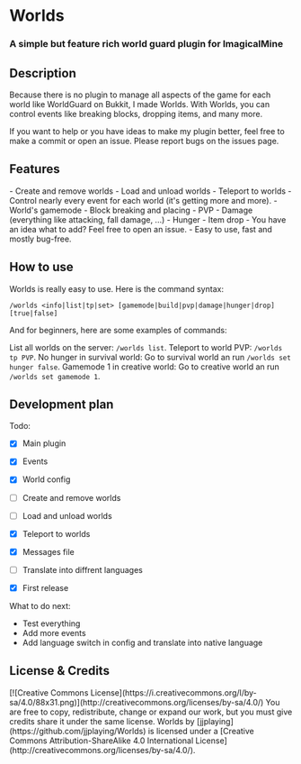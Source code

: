 <h1>Worlds</h1>
<h3>A simple but feature rich world guard plugin for ImagicalMine</h3>

<h2>Description</h2>
Because there is no plugin to manage all aspects of the game for each world like WorldGuard on Bukkit, I made Worlds.
With Worlds, you can control events like breaking blocks, dropping items, and many more.

If you want to help or you have ideas to make my plugin better, feel free to make a commit or open an issue.
Please report bugs on the issues page.

<h2>Features</h2>
- Create and remove worlds
- Load and unload worlds
- Teleport to worlds
- Control nearly every event for each world (it's getting more and more).
    - World's gamemode
    - Block breaking and placing
    - PVP
    - Damage (everything like attacking, fall damage, ...)
    - Hunger
    - Item drop
    - You have an idea what to add? Feel free to open an issue.
- Easy to use, fast and mostly bug-free.

<h2>How to use</h2>
Worlds is really easy to use. Here is the command syntax:

`/worlds <info|list|tp|set> [gamemode|build|pvp|damage|hunger|drop] [true|false]`

And for beginners, here are some examples of commands:

List all worlds on the server: `/worlds list`.
Teleport to world PVP: `/worlds tp PVP`.
No hunger in survival world: Go to survival world an run `/worlds set hunger false`.
Gamemode 1 in creative world: Go to creative world an run `/worlds set gamemode 1`.

<h2>Development plan</h2>
Todo:

- [x] Main plugin 
- [x] Events 
- [x] World config 

- [ ] Create and remove worlds 
- [ ] Load and unload worlds 
- [x] Teleport to worlds 

- [x] Messages file 
- [ ] Translate into diffrent languages 

- [x] First release 

What to do next:

- Test everything
- Add more events
- Add language switch in config and translate into native language

<h2>License & Credits</h2>
[![Creative Commons License](https://i.creativecommons.org/l/by-sa/4.0/88x31.png)](http://creativecommons.org/licenses/by-sa/4.0/)
You are free to copy, redistribute, change or expand our work, but you must give credits share it under the same license.
Worlds by [jjplaying](https://github.com/jjplaying/Worlds) is licensed under a [Creative Commons Attribution-ShareAlike 4.0 International License](http://creativecommons.org/licenses/by-sa/4.0/).